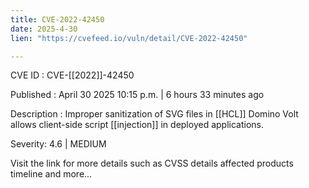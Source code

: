 ```yaml
---
title: CVE-2022-42450
date: 2025-4-30
lien: "https://cvefeed.io/vuln/detail/CVE-2022-42450"

---
```


CVE ID : CVE-[[2022]]-42450

Published :  April 30
2025
10:15 p.m. | 6 hours
33 minutes ago

Description : Improper sanitization of SVG files in  [[HCL]] Domino Volt allows client-side script  [[injection]] in deployed applications.

Severity: 4.6 | MEDIUM

Visit the link for more details
such as CVSS details
affected products
timeline
and more...
